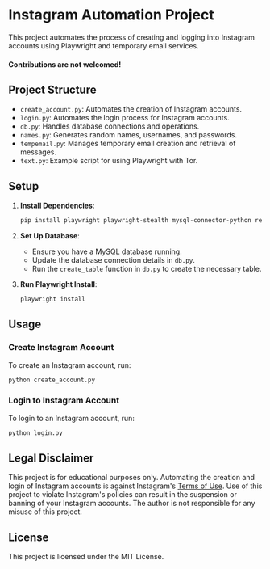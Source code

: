 # Instagram Automation Project

This project automates the process of creating and logging into Instagram accounts using Playwright and temporary email services.

#### Contributions are not welcomed!

## Project Structure

- `create_account.py`: Automates the creation of Instagram accounts.
- `login.py`: Automates the login process for Instagram accounts.
- `db.py`: Handles database connections and operations.
- `names.py`: Generates random names, usernames, and passwords.
- `tempemail.py`: Manages temporary email creation and retrieval of messages.
- `text.py`: Example script for using Playwright with Tor.

## Setup

1. **Install Dependencies**:
    ```sh
    pip install playwright playwright-stealth mysql-connector-python requests stem
    ```

2. **Set Up Database**:
    - Ensure you have a MySQL database running.
    - Update the database connection details in `db.py`.
    - Run the `create_table` function in `db.py` to create the necessary table.

3. **Run Playwright Install**:
    ```sh
    playwright install
    ```

## Usage

### Create Instagram Account

To create an Instagram account, run:
```sh
python create_account.py
```

### Login to Instagram Account

To login to an Instagram account, run:
```sh
python login.py
```

## Legal Disclaimer

This project is for educational purposes only. Automating the creation and login of Instagram accounts is against Instagram's [Terms of Use](https://help.instagram.com/581066165581870). Use of this project to violate Instagram's policies can result in the suspension or banning of your Instagram accounts. The author is not responsible for any misuse of this project.

## License

This project is licensed under the MIT License.